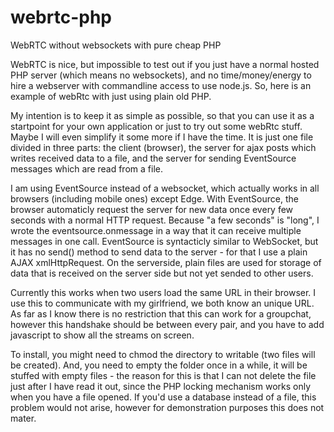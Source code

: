 # webrtc-php
WebRTC without websockets with pure cheap PHP

WebRTC is nice, but impossible to test out if you just have a normal hosted PHP server (which means no websockets), and no time/money/energy to hire a webserver with commandline access to use node.js. So, here is an example of webRtc with just using plain old PHP.

My intention is to keep it as simple as possible, so that you can use it as a startpoint for your own application or just to try out some webRtc stuff. Maybe I will even simplify it some more if I have the time. It is just one file divided in three parts: the client (browser), the server for ajax posts which writes received data to a file, and the server for sending EventSource messages which are read from a file.

I am using EventSource instead of a websocket, which actually works in all browsers (including mobile ones) except Edge. With EventSource, the browser automaticly request the server for new data once every few seconds with a normal HTTP request. Because "a few seconds" is "long", I wrote the eventsource.onmessage in a way that it can receive multiple messages in one call. EventSource is syntacticly similar to WebSocket, but it has no send() method to send data to the server - for that I use a plain AJAX xmlHttpRequest. On the serverside, plain files are used for storage of data that is received on the server side but not yet sended to other users.

Currently this works when two users load the same URL in their browser. I use this to communicate with my girlfriend, we both know an unique URL. As far as I know there is no restriction that this can work for a groupchat, however this handshake should be between every pair, and you have to add javascript to show all the streams on screen.

To install, you might need to chmod the directory to writable (two files will be created). And, you need to empty the folder once in a while, it will be stuffed with empty files - the reason for this is that I can not delete the file just after I have read it out, since the PHP locking mechanism works only when you have a file opened. If you'd use a database instead of a file, this problem would not arise, however for demonstration purposes this does not mater.
